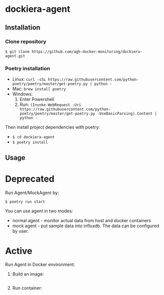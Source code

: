 # dockiera-agent

## Installation

### Clone repository
```
$ git clone https://github.com/agh-docker-monitoring/dockiera-agent.git
```

### Poetry installation
- Linux: ```curl -sSL https://raw.githubusercontent.com/python-poetry/poetry/master/get-poetry.py | python -```
- Mac: ```brew install poetry```
- Windows:
    1. Enter Powershell
    1. Run: ```(Invoke-WebRequest -Uri https://raw.githubusercontent.com/python-poetry/poetry/master/get-poetry.py -UseBasicParsing).Content | python -```

Then install project dependencies with poetry:
* ```$ cd dockiera-agent```
* ```$ poetry install```

## Usage

# Deprecated
Run Agent/MockAgent by:

```$ poetry run start```

You can use agent in two modes:
- normal agent - monitor actual data from host and docker containers
- mock agent - put sample data into influxdb. The data can be configured by user.

# Active
Run Agent in Docker environment:

1. Build an image:
```docker build -t dockiera-agent-image .

```

2. Run container:
```docker run --name dockiera-agent-container --network=dockiera-app_default  -v /var/run/docker.sock:/var/run/docker.sock dockiera-agent-image

```